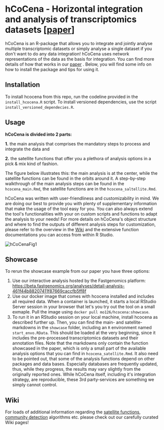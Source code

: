 # hCoCena - Horizontal integration and analysis of transcriptomics datasets [[paper](https://academic.oup.com/bioinformatics/advance-article/doi/10.1093/bioinformatics/btac589/6677225)]

hCoCena is an R-package that allows you to integrate and jointly analyse multiple transcriptomic datasets or simply analyse a single dataset if you don't want to do any data integration! hCoCena uses network representations of the data as the basis for integration. You can find more details of how that works in our [paper](https://academic.oup.com/bioinformatics/advance-article/doi/10.1093/bioinformatics/btac589/6677225) . Below, you will find some info on how to install the package and tips for using it. 

## Installation
To install hcocena from this repo, run the codeline provided in the `install_hcocena.R` script.
To install versioned dependencies, use the script `install_versioned_dependecies.R`.

## Usage
**hCoCena is divided into 2 parts:** 

**1.** the main analysis that comprises the mandatory steps to process and integrate the data and

**2.** the satellite functions that offer you a plethora of analysis options in a pick & mix kind of fashion. 

The figure below illustrates this: the main analysis is at the center, while the satellite functions can be found in the orbits around it. 
A step-by-step walkthrough of the main analysis steps can be found in the `hcocena_main.Rmd`, the satellite functions are in the `hcocena_saltellite.Rmd`. 

hCoCena was written with user-friendliness and customizability in mind. We are doing our best to provide you with plenty of supplementary information that make the usage of the tool easy for you. You can also always extend the tool's functionalities with your on custom scripts and functions to adapt the analysis to your needs! For more details on hCoCena's object structure and where to find the outputs of different analysis steps for customization, please refer to the overview in the [Wiki](https://github.com/MarieOestreich/hCoCena/wiki/Structure-of-the-hcobject) and the extensive function documentations you can access from within R Studio.


![hCoCenaFig1](https://user-images.githubusercontent.com/50077786/158609782-2048c06e-0420-4c3f-8680-5d99f91d6905.jpg)

## Showcase
To rerun the showcase example from our paper you have three options:
1) Use our interactive analysis hosted by the Fastgenomics platform: https://beta.fastgenomics.org/analyses/detail-analysis-461f44b88207411f87669caccfb5ff8f
2) Use our docker image that comes with hcocena installed and includes all required data. When a container is launched, it starts a local RStudio Server session in your browser that let's you try out the tool on a small exmaple. Pull the image using `docker pull mo126/hcocena:showcase`.
3) To run it in an RStudio session on your local machine, install hcocena as described further up. Then, you can find the main- and satellite-markdowns in the `showcase` folder, including an `R` environment named `start_envo.RData`. This should be loaded at the very beginning, since it includes the pre-processed transcriptomics datasets and their annotation files. Note that the markdowns only contain the function showcased in the paper, which is only a small part of the available analysis options that you can find in `hcocena_satellite.Rmd`. It also need to be pointed out, that some of the analysis functions depend on other packages and data bases. Especially databases are frequently updated, thus, while they progress, the results may vary slightly from the originally reported ones. While hCoCena itself, including it's integration strategy, are reproducible, these 3rd party-services are something we simply cannot control.

## Wiki
For loads of additional information regarding the [satellite functions](https://github.com/MarieOestreich/hCoCena/wiki/Satellite-Functions), [community detection](https://github.com/MarieOestreich/hCoCena/wiki/Background-Info-on-the-Community-Detection-Algorithms) algorithms etc. please check out our carefully curated Wiki pages!
